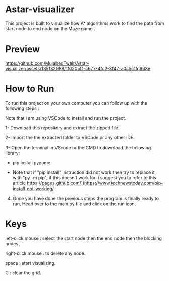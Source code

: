 # Astar-visualizer
This project is built to visualize how A* algorithms work to find the path from start node to end node on the Maze game .
# Preview
https://github.com/MujahedTwair/Astar-visualizer/assets/135132989/1f0205f1-c677-4fc2-8f47-a0c5c1fd968e

# How to Run
To run this project on your own computer you can follow up with the following steps :

Note that i am using VSCode to install and run the project.

1- Download this repository and extract the zipped file.

2- Import the the extracted folder to VSCode or any other IDE.

3- Open the terminal in VScode or the CMD to download the following library:
- pip install pygame

- Note that if "pip install" instruction did not work then try to replace it with "py -m pip", if this doesn't work too i suggest you to refer to this article https://pages.github.com/](https://www.technewstoday.com/pip-install-not-working/

4. Once you have done the previous steps the program is finally ready to run, Head over to the main.py file and click on the run icon.

# Keys
left-click mouse : select the start node then the end node then the blocking nodes.

right-click mouse : to delete any node.

space : start visualizing.

C : clear the grid.
